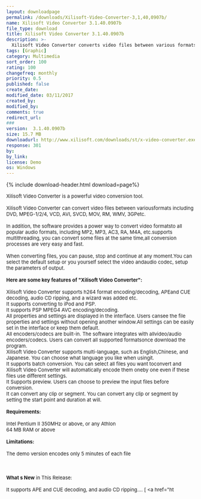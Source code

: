 ```yaml
---
layout: downloadpage
permalink: /downloads/Xilisoft-Video-Converter-3,1,40,0907b/
name: Xilisoft Video Converter 3.1.40.0907b
file_type: download
title: Xilisoft Video Converter 3.1.40.0907b
description: >-
  Xilisoft Video Converter converts video files between various formats and grab audio from video
tags: [Graphic]
category: Multimedia
sort_order: 100
rating: 100
changefreq: monthly
priority: 0.5
published: false
create_date:
modified_date: 03/11/2017
created_by:
modified_by:
comments: true
redirect_url:
###
version:  3.1.40.0907b
size: 15.7 MB
downloadurl: http://www.xilisoft.com/downloads/st/x-video-converter.exe
response: 301
by:
by_link:
license: Demo
os: Windows
---
```


{% include download-header.html download=page%}

<p style="fix-download-text !important">
<p><font size="2">Xilisoft Video Converter is a powerful video conversion tool. <br />
<br />
Xilisoft Video Converter can convert video files between variousformats including DVD, MPEG-1/2/4, VCD, AVI, SVCD, MOV, RM, WMV, 3GPetc. <br />
<br />
In addition, the software provides a power way to convert video formatsto all popular audio formats, including MP2, MP3, AC3, RA, M4A, etc.supports multithreading, you can convert some files at the same time,all conversion processes are very easy and fast. <br />
<br />
When converting files, you can pause, stop and continue at any moment.You can select the default setup or you yourself select the video andaudio codec, setup the parameters of output. <br />
<br />
<span><strong>Here are some key features of "Xilisoft </strong><strong>Video Converter":</strong></span><br />
<br />
Xilisoft Video Converter supports h264 format encoding/decoding, APEand CUE decoding, audio CD ripping, and a wizard was added etc. <br />
It supports converting to iPod and PSP.<br />
It supports PSP MPEG4 AVC encoding/decoding.<br />
All properties and settings are displayed in the interface. Users cansee the file properties and settings without opening another window.All settings can be easily set in the interface or keep them default.<br />
All encoders/codecs are built-in. The software integrates with allvideo/audio encoders/codecs. Users can convert all supported formatsonce download the program.<br />
Xilisoft Video Converter supports multi-language, such as English,Chinese, and Japanese. You can choose what language you like when usingit.<br />
It supports batch conversion. You can select all files you want toconvert and Xilisoft Video Converter will automatically encode them oneby one even if these files use different settings.<br />
It Supports preview. Users can choose to preview the input files before conversion.<br />
It can convert any clip or segment. You can convert any clip or segment by setting the start point and duration at will.<br />
<br />
<span><strong>Requirements:</strong></span><br />
<br />
Intel Pentium II 350MHz or above, or any Athlon <br />
64 MB RAM or above<br />
<br />
<span><strong>Limitations:</strong></span><br />
<br />
The demo version encodes only 5 minutes of each file<br />
</font></p>
<div class="celltext_big"><br />
<br />
<font size="2"><strong>What s New</strong> in This Release:<br />
<br />
It supports APE and CUE decoding, and audio CD ripping.... [ &lt;a href="ht</font></div></p>
